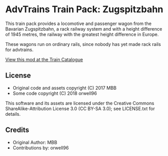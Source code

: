 # AdvTrains Train Pack: Zugspitzbahn

This train pack provides a locomotive and passenger wagon from the Bavarian
Zugspitzbahn, a rack railway system and with a height difference of 1945
metres, the railway with the greatest height difference in Europe.

These wagons run on ordinary rails, since nobody has yet made rack rails for advtrains. 

[View this mod at the Train
Catalogue](https://advtrains.de/wiki/doku.php?id=usage:trains:advtrains_train_zugspitzbahn)

## License

* Original code and assets copyright (C) 2017 MBB
* Some code copyright (C) 2018 orwell96

This software and its assets are licensed under the Creative Commons
ShareAlike-Attribution License 3.0 (CC BY-SA 3.0); see LICENSE.txt for details.

## Credits

* Original Author: MBB
* Contributions by: orwell96
